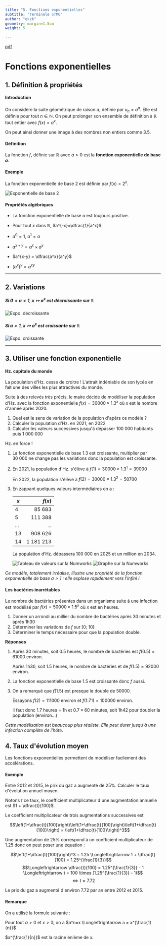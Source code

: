 ```yaml
---
title: "5. Fonctions exponentielles"
subtitle: "Terminale STMG"
author: "qkzk"
geometry: margin=1.5cm
weight: 5

---
```


[pdf](./5_fonction_exponentielle.pdf)


# Fonctions exponentielles

## 1. Définition & propriétés

#### Introduction

On considère la suite géométrique de raison $a$, définie par $u_n=a^n$.
Elle est définie pour tout $n \in \mathbb{N}$.
On peut prolonger son ensemble de définition à $\mathbb{R}$ tout entier avec $f(x)=a^x$.

On peut ainsi donner une image à des nombres non entiers comme 3.5.

#### Définition

La fonction $f,$ définie sur $\mathbb{R}$ avec $a>0$ est la **fonction exponentielle de base $a$**.

#### Exemple

La fonction exponentielle de base 2 est définie par $f(x)=2^x$.

![Exponentielle de base 2](intro.svg)

#### Propriétés algébriques


* La fonction exponentielle de base $a$ est toujours positive.

* Pour tout $x$ dans $\mathbb{R}$, $a^{-x}=\dfrac{1}{a^x}$.
* $a^0 = 1$, $a^1=a$
* $a^{x+y} = a^x \times a^y$
* $a^{x-y} = \dfrac{a^x}{a^y}$
* $(a^{x})^y = a^{xy}$

---

## 2. Variations

##### Si $0 < a < 1$, $x \mapsto a^x$ est décroissante sur $\mathbb{R}$

![Expo. décroissante](numworks_2.png)

##### Si $a > 1$, $x \mapsto a^x$ est croissante sur $\mathbb{R}$

![Expo. croissante](numworks_1.png)

---

## 3. Utiliser une fonction exponentielle


#### Hz. capitale du monde

La population d'Hz. cesse de croitre ! L'attrait indéniable de son lycée
en fait une des villes les plus attractives du monde.

Suite à des relevés très précis, le maire décide de modéliser la population
d'Hz. avec la fonction exponentielle $f(x) = 30000 \times 1.3^x$ où $x$ est
le nombre d'année après 2020.

1. Quel est le sens de variation de la population d'apèrs ce modèle ?
1. Calculer la population d'Hz. en 2021, en 2022
2. Calculer les valeurs successives jusqu'à dépasser $100~000$ habitants puis $1~000~000$

Hz. en force !


1. La fonction exponentielle de base 1.3 est croissante, multiplier par $30~000$ ne change
    pas les variations donc la population est croissante.
1. En 2021, la population d'Hz. s'élève à $f(1) = 30000 \times 1.3^1 = 39000$

    En 2022, la population s'élève à $f(2) = 30000 \times 1.3^2 = 50700$

2. En zappant quelques valeurs intermédiaires on a :

    | $x$ |      $f(x)$ |
    |-----|------------:|
    | 4   |    $85~683$ |
    | 5   |   $111~388$ |
    | ... |         ... |
    | 13  |   $908~626$ |
    | 14  | $1~181~213$ |

    La population d'Hz. dépassera $100~000$ en 2025 et un million en $2034$.

    ![Tableau de valeurs sur la Numworks](numworks_3.png)
    ![Graphe sur la Numworks](numworks_4.png)

_Ce modèle, totalement irréalise, illustre une propriété de la fonction exponentielle de base $a>1$ :
elle explose rapidement vers l'infini !_

#### Les bactéries inarrétables

Le nombre de bactéries présentes dans un organisme suite à une infection est modélisé par $f(x) = 50000 \times 1.5^x$ où $x$ est en heures.

1. Donner un arrondi au millier du nombre de bactéries après 30 minutes et après 1h30
2. Déterminer les variations de $f$ sur [0; 10]
3. Déterminer le temps nécessaire pour que la population double.

**Réponses**

1. Après 30 minutes, soit 0.5 heures, le nombre de bactéries est $f(0.5) = 61000$ environ.

    Après 1h30, soit 1.5 heures, le nombre de bactéries et de $f(1.5) = 92000$ environ.

2. La fonction exponentielle de base $1.5$ est croissante donc $f$ aussi.
3. On a remarqué que $f(1.5)$ est presque le double de 50000.

    Essayons $f(2) = 111000$ environ et $f(1.71) = 100000$ environ.

    Il faut donc 1.7 heures = 1h et $0.7 \times 60$ minutes, soit 1h42 pour doubler la population (environ...)

_Cette modélisation est beaucoup plus réaliste. Elle peut durer jusqu'à une infection complète de l'hôte._

## 4. Taux d'évolution moyen

Les fonctions exponentielles permettent de modéliser facilement des accélérations.

#### Exemple

Entre 2012 et 2015, le prix du gaz a augmenté de 25%. Calculer le taux d'évolution annuel moyen.

Notons $t$ ce taux, le coefficient multiplicateur d'une augmentation annuelle est $1 + \dfrac{t}{100}$.

Le coefficient multiplicateur de trois augmentations successives est 

$$\left(1+\dfrac{t}{100}\right)\left(1+\dfrac{t}{100}\right)\left(1+\dfrac{t}{100}\right) = \left(1+\dfrac{t}{100}\right)^3$$


Une augmentation de 25% correspond à un coefficient multiplicateur de 1.25 donc on peut 
poser une équation :

$$\left(1+\dfrac{t}{100}\right)^3 = 1.25 \Longleftrightarrow 1 + \dfrac{t}{100} = 1.25^{\frac{1}{3}}$$
$$\Longleftrightarrow \dfrac{t}{100} = 1.25^{\frac{1}{3}} - 1 \Longleftrightarrow t = 100 \times (1.25^{\frac{1}{3}} - 1)$$
$$\Longleftrightarrow t \approx 7.72%$$

Le prix du gaz a augmenté d'environ $7.72%$ par an entre 2012 et 2015.

#### Remarque

On a utilisé la formule suivante :

Pour tout $a>0$ et $x>0$, on a $a^n=x \Longleftrightarrow a = x^{\frac{1}{n}}$


$x^{\frac{1}{n}}$ est la racine énième de $x$.
